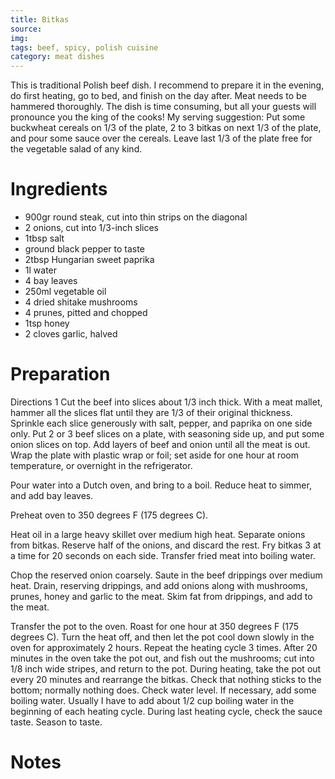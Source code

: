 ```yaml
---
title: Bitkas
source: 
img: 
tags: beef, spicy, polish cuisine
category: meat dishes
---
```


This is traditional Polish beef dish. I recommend to prepare it in the evening, do first heating, go to bed, and finish on the day after. Meat needs to be hammered thoroughly. The dish is time consuming, but all your guests will pronounce you the king of the cooks! My serving suggestion: Put some buckwheat cereals on 1/3 of the plate, 2 to 3 bitkas on next 1/3 of the plate, and pour some sauce over the cereals. Leave last 1/3 of the plate free for the vegetable salad of any kind. 

Ingredients
===========

* 900gr round steak, cut into thin strips on the diagonal
* 2 onions, cut into 1/3-inch slices
* 1tbsp salt
* ground black pepper to taste
* 2tbsp  Hungarian sweet paprika
* 1l water
* 4 bay leaves
* 250ml vegetable oil
* 4 dried shitake mushrooms
* 4 prunes, pitted and chopped
* 1tsp honey
* 2 cloves garlic, halved

Preparation
===========

Directions 1 Cut the beef into slices about 1/3 inch thick. With a meat mallet, hammer all the slices flat until they are 1/3 of their original thickness. Sprinkle each slice generously with salt, pepper, and paprika on one side only. Put 2 or 3 beef slices on a plate, with seasoning side up, and put some onion slices on top. Add layers of beef and onion until all the meat is out. Wrap the plate with plastic wrap or foil; set aside for one hour at room temperature, or overnight in the refrigerator. 

Pour water into a Dutch oven, and bring to a boil. Reduce heat to simmer, and add bay leaves.

Preheat oven to 350 degrees F (175 degrees C).

Heat oil in a large heavy skillet over medium high heat. Separate onions from bitkas. Reserve half of the onions, and discard the rest. Fry bitkas 3 at a time for 20 seconds on each side. Transfer fried meat into boiling water.

Chop the reserved onion coarsely. Saute in the beef drippings over medium heat. Drain, reserving drippings, and add onions along with mushrooms, prunes, honey and garlic to the meat. Skim fat from drippings, and add to the meat.

Transfer the pot to the oven. Roast for one hour at 350 degrees F (175 degrees C). Turn the heat off, and then let the pot cool down slowly in the oven for approximately 2 hours. Repeat the heating cycle 3 times. After 20 minutes in the oven take the pot out, and fish out the mushrooms; cut into 1/8 inch wide stripes, and return to the pot. During heating, take the pot out every 20 minutes and rearrange the bitkas. Check that nothing sticks to the bottom; normally nothing does. Check water level. If necessary, add some boiling water. Usually I have to add about 1/2 cup boiling water in the beginning of each heating cycle. During last heating cycle, check the sauce taste. Season to taste. 

Notes
=====
